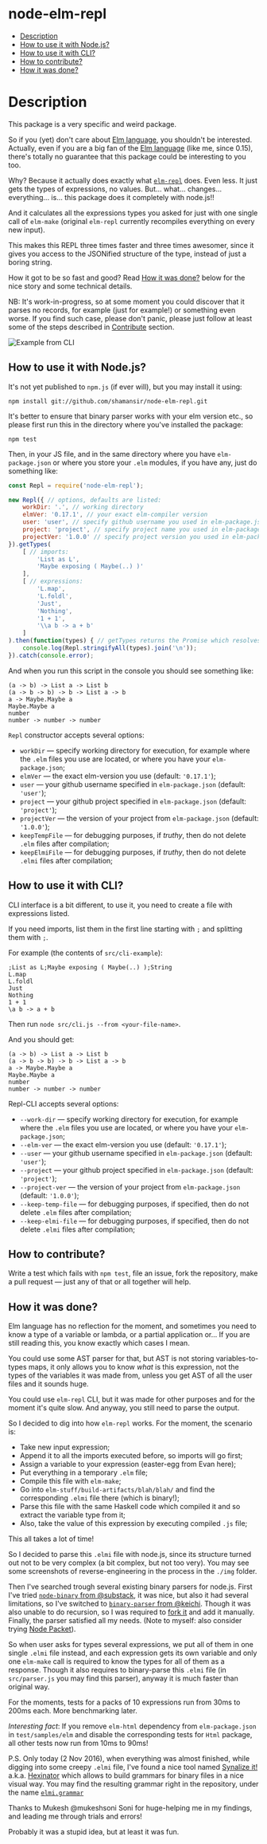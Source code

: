 # node-elm-repl

* [Description](#Description)
* [How to use it with Node.js?](#how-to-use-it-with-nodejs)
* [How to use it with CLI?](#how-to-use-it-with-cli)
* [How to contribute?](#how-to-contribute)
* [How it was done?](#how-it-was-done)

# Description

This package is a very specific and weird package.

So if you (yet) don't care about [Elm language](http://elm-lang.org), you shouldn't be interested. Actually, even if you are a big fan of the [Elm language](http://elm-lang.org) (like me, since 0.15), there's totally no guarantee that this package could be interesting to you too.

Why? Because it actually does exactly what [`elm-repl`](https://github.com/elm-lang/elm-repl) does. Even less. It just gets the types of expressions, no values. But... what... changes... everything... is... this package does it completely with node.js!!

And it calculates all the expressions types you asked for just with one single call of `elm-make` (original `elm-repl` currently recompiles everything on every new input).

This makes this REPL three times faster and three times awesomer, since it gives you access to the JSONified structure of the type, instead of just a boring string.

How it got to be so fast and good? Read [How it was done?](#how-it-was-done) below for the nice story and some technical details.

NB: It's work-in-progress, so at some moment you could discover that it parses no records, for example (just for example!) or something even worse. If you find such case, please don't panic, please just follow at least some of the steps described in [Contribute](#how-to-contribute) section.

![Example from CLI](https://raw.githubusercontent.com/shamansir/node-elm-repl/master/img/cli-example.png)

## How to use it with Node.js?

It's not yet published to `npm.js` (if ever will), but you may install it using:

```
npm install git://github.com/shamansir/node-elm-repl.git
```

It's better to ensure that binary parser works with your elm version etc.,
so please first run this in the directory where you've installed the package:

```
npm test
```

Then, in your JS file, and in the same directory where you have `elm-package.json` or where you store your `.elm` modules, if you have any, just do something like:

```javascript
const Repl = require('node-elm-repl');

new Repl({ // options, defaults are listed:
    workDir: '.', // working directory
    elmVer: '0.17.1', // your exact elm-compiler version
    user: 'user', // specify github username you used in elm-package.json
    project: 'project', // specify project name you used in elm-package.json
    projectVer: '1.0.0' // specify project version you used in elm-package.json
}).getTypes(
    [ // imports:
        'List as L',
        'Maybe exposing ( Maybe(..) )'
    ],
    [ // expressions:
        'L.map',
        'L.foldl',
        'Just',
        'Nothing',
        '1 + 1',
        '\\a b -> a + b'
    ]
).then(function(types) { // getTypes returns the Promise which resolves to array
    console.log(Repl.stringifyAll(types).join('\n'));
}).catch(console.error);
```

And when you run this script in the console you should see something like:

```
(a -> b) -> List a -> List b
(a -> b -> b) -> b -> List a -> b
a -> Maybe.Maybe a
Maybe.Maybe a
number
number -> number -> number
```

`Repl` constructor accepts several options:

* `workDir` — specify working directory for execution, for example where the `.elm` files you use are located, or where you have your `elm-package.json`;
* `elmVer` — the exact elm-version you use (default: `'0.17.1'`);
* `user` — your github username specified in `elm-package.json` (default: `'user'`);
* `project` — your github project specified in `elm-package.json` (default: `'project'`);
* `projectVer` — the version of your project from `elm-package.json` (default: `'1.0.0'`);
* `keepTempFile` — for debugging purposes, if _truthy_, then do not delete `.elm` files after compilation;
* `keepElmiFile` — for debugging purposes, if _truthy_, then do not delete `.elmi` files after compilation;

## How to use it with CLI?

CLI interface is a bit different, to use it, you need to create a file with expressions listed.

If you need imports, list them in the first line starting with `;` and splitting them with `;`.

For example (the contents of `src/cli-example`):

```
;List as L;Maybe exposing ( Maybe(..) );String
L.map
L.foldl
Just
Nothing
1 + 1
\a b -> a + b
```

Then run `node src/cli.js --from <your-file-name>`.

And you should get:

```
(a -> b) -> List a -> List b
(a -> b -> b) -> b -> List a -> b
a -> Maybe.Maybe a
Maybe.Maybe a
number
number -> number -> number
```

Repl-CLI accepts several options:

* `--work-dir` — specify working directory for execution, for example where the `.elm` files you use are located, or where you have your `elm-package.json`;
* `--elm-ver` — the exact elm-version you use (default: `'0.17.1'`);
* `--user` — your github username specified in `elm-package.json` (default: `'user'`);
* `--project` — your github project specified in `elm-package.json` (default: `'project'`);
* `--project-ver` — the version of your project from `elm-package.json` (default: `'1.0.0'`);
* `--keep-temp-file` — for debugging purposes, if specified, then do not delete `.elm` files after compilation;
* `--keep-elmi-file` — for debugging purposes, if specified, then do not delete `.elmi` files after compilation;

## How to contribute?

Write a test which fails with `npm test`, file an issue, fork the repository, make a pull request — just any of that or all together will help.

## How it was done?

Elm language has no reflection for the moment, and sometimes you need to know a type of a variable or lambda, or a partial application or... If you are still reading this, you know exactly which cases I mean.

You could use some AST parser for that, but AST is not storing variables-to-types maps, it only allows you to know *what* is this expression, not the types of the variables it was made from, unless you get AST of all the user files and it sounds huge.

You could use `elm-repl` CLI, but it was made for other purposes and for the moment it's quite slow. And anyway, you still need to parse the output.

So I decided to dig into how `elm-repl` works. For the moment, the scenario is:

- Take new input expression;
- Append it to all the imports executed before, so imports will go first;
- Assign a variable to your expression (easter-egg from Evan here);
- Put everything in a temporary `.elm` file;
- Compile this file with `elm-make`;
- Go into `elm-stuff/build-artifacts/blah/blah/` and find the corresponding `.elmi` file there (which is binary!);
- Parse this file with the same Haskell code which compiled it and so extract the variable type from it;
- Also, take the value of this expression by executing compiled `.js` file;

This all takes a lot of time!

So I decided to parse this `.elmi` file with node.js, since its structure turned out not to be very complex (a bit complex, but not too very). You may see some screenshots of reverse-engineering in the process in the `./img` folder.

Then I've searched trough several existing binary parsers for node.js. First I've tried [`node-binary` from @substack](https://github.com/substack/node-binary), it was nice, but also it had several limitations, so I've switched to [`binary-parser` from @keichi](https://github.com/keichi/binary-parser). Though it was also unable to do recursion, so I was required to [fork it](https://github.com/keichi/binary-parser) and add it manually. Finally, the parser satisfied all my needs. (Note to myself: also consider trying [Node Packet](http://bigeasy.github.io/node-packet/)).

So when user asks for types several expressions, we put all of them in one single `.elmi` file instead, and each expression gets its own variable and only one `elm-make` call is required to know the types for all of them as a response. Though it also requires to binary-parse this `.elmi` file (in `src/parser.js` you may find this parser), anyway it is much faster than original way.

For the moments, tests for a packs of 10 expressions run from 30ms to 200ms each. More benchmarking later.

_Interesting fact_: If you remove `elm-html` dependency from `elm-package.json` in `test/samples/elm` and disable the corresponding tests for `Html` package, all other tests now run from 10ms to 90ms!

P.S. Only today (2 Nov 2016), when everything was almost finished, while digging into some creepy `.elmi` file, I've found a nice tool named [Synalize it!](https://www.synalysis.net/) a.k.a. [Hexinator](https://hexinator.com/) which allows to build grammars for binary files in a nice visual way. You may find the resulting grammar right in the repository, under the name [`elmi.grammar`](https://github.com/shamansir/node-elm-repl/blob/master/elmi.grammar)

Thanks to Mukesh @mukeshsoni Soni for huge-helping me in my findings, and leading me through trials and errors!

Probably it was a stupid idea, but at least it was fun.
